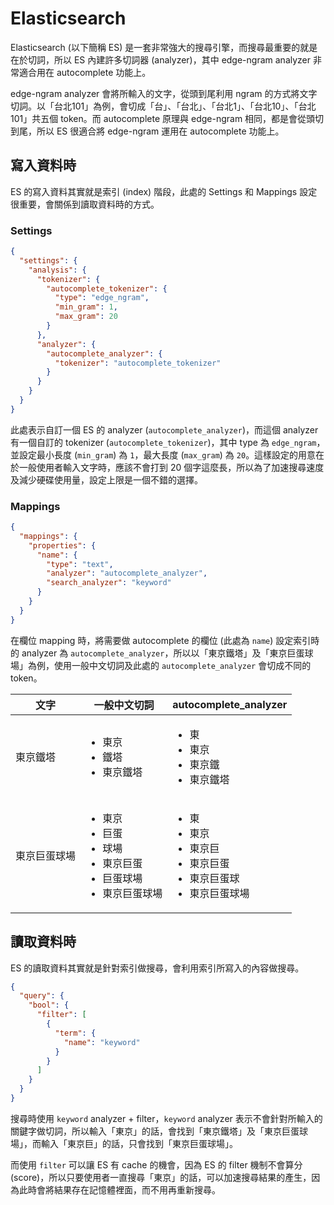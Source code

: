 # Elasticsearch

Elasticsearch (以下簡稱 ES) 是一套非常強大的搜尋引擎，而搜尋最重要的就是在於切詞，所以 ES 內建許多切詞器 (analyzer)，其中 edge-ngram analyzer 非常適合用在 autocomplete 功能上。

edge-ngram analyzer 會將所輸入的文字，從頭到尾利用 ngram 的方式將文字切詞。以「台北101」為例，會切成「台」、「台北」、「台北1」、「台北10」、「台北101」共五個 token。而 autocomplete 原理與 edge-ngram 相同，都是會從頭切到尾，所以 ES 很適合將 edge-ngram 運用在 autocomplete 功能上。

## 寫入資料時

ES 的寫入資料其實就是索引 (index) 階段，此處的 Settings 和 Mappings 設定很重要，會關係到讀取資料時的方式。

### Settings

```json
{
  "settings": {
    "analysis": {
      "tokenizer": {
        "autocomplete_tokenizer": {
          "type": "edge_ngram",
          "min_gram": 1,
          "max_gram": 20
        }
      },
      "analyzer": {
        "autocomplete_analyzer": {
          "tokenizer": "autocomplete_tokenizer"
        }
      }
    }
  }
}
```

此處表示自訂一個 ES 的 analyzer (`autocomplete_analyzer`)，而這個 analyzer 有一個自訂的 tokenizer (`autocomplete_tokenizer`)，其中 type 為 `edge_ngram`，並設定最小長度 (`min_gram`) 為 `1`，最大長度 (`max_gram`) 為 `20`。這樣設定的用意在於一般使用者輸入文字時，應該不會打到 20 個字這麼長，所以為了加速搜尋速度及減少硬碟使用量，設定上限是一個不錯的選擇。

### Mappings

```json
{
  "mappings": {
    "properties": {
      "name": {
        "type": "text",
        "analyzer": "autocomplete_analyzer",
        "search_analyzer": "keyword"
      }
    }
  }
}
```

在欄位 mapping 時，將需要做 autocomplete 的欄位 (此處為 `name`) 設定索引時的 analyzer 為 `autocomplete_analyzer`，所以以「東京鐵塔」及「東京巨蛋球場」為例，使用一般中文切詞及此處的 `autocomplete_analyzer` 會切成不同的 token。

| 文字 | 一般中文切詞 | autocomplete_analyzer |
| ---- | ------- | ---------- |
| 東京鐵塔 | <ul><li>東京</li><li>鐵塔</li><li>東京鐵塔</li></ul>| <ul><li>東</li><li>東京</li><li>東京鐵</li><li>東京鐵塔</li></ul> |
| 東京巨蛋球場 | <ul><li>東京</li><li>巨蛋</li><li>球場</li><li>東京巨蛋</li><li>巨蛋球場</li><li>東京巨蛋球場</li></ul>| <ul><li>東</li><li>東京</li><li>東京巨</li><li>東京巨蛋</li><li>東京巨蛋球</li><li>東京巨蛋球場</li></ul> |

## 讀取資料時

ES 的讀取資料其實就是針對索引做搜尋，會利用索引所寫入的內容做搜尋。

```json
{
  "query": {
    "bool": {
      "filter": [
        {
          "term": {
            "name": "keyword"
          }
        }
      ]
    }
  }
}
```

搜尋時使用 `keyword` analyzer + filter，`keyword` analyzer 表示不會針對所輸入的關鍵字做切詞，所以輸入「東京」的話，會找到「東京鐵塔」及「東京巨蛋球場」，而輸入「東京巨」的話，只會找到「東京巨蛋球場」。

而使用 `filter` 可以讓 ES 有 cache 的機會，因為 ES 的 filter 機制不會算分 (score)，所以只要使用者一直搜尋「東京」的話，可以加速搜尋結果的產生，因為此時會將結果存在記憶體裡面，而不用再重新搜尋。
